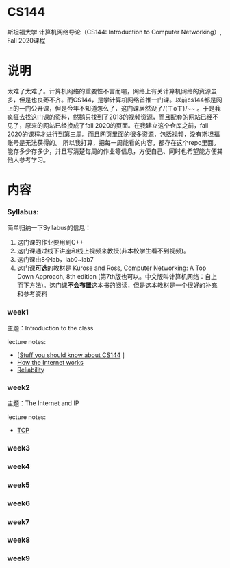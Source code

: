 # CS144
斯坦福大学 计算机网络导论（CS144: Introduction to Computer Networking）, Fall 2020课程
# 说明
太难了太难了。计算机网络的重要性不言而喻，网络上有关计算机网络的资源虽多，但是也良莠不齐。而CS144，是学计算机网络首推一门课。以前cs144都是网上的一门公开课，但是今年不知道怎么了，这门课居然没了/(ㄒoㄒ)/~~ 。于是我疯狂去找这门课的资料，然鹅只找到了2013的视频资源，而且配套的网站已经不见了，原来的网站已经换成了fall 2020的页面。在我建立这个仓库之前，fall 2020的课程才进行到第三周。而且网页里面的很多资源，包括视频，没有斯坦福账号是无法获得的。
所以我打算，把每一周能看的内容，都存在这个repo里面。能存多少存多少，并且写清楚每周的作业等信息，方便自己、同时也希望能方便其他人参考学习。

# 内容

### Syllabus:

简单归纳一下Syllabus的信息：

1. 这门课的作业要用到C++
2. 这门课通过线下讲座和线上视频来教授(非本校学生看不到视频)。
3. 这门课由8个lab，lab0~lab7
4. 这门课**可选**的教材是 Kurose and Ross, Computer Networking: A Top Down Approach, 8th
   edition (第7th版也可以。中文版叫计算机网络：自上而下方法)。这门课**不会布置**这本书的阅读，但是这本教材是一个很好的补充和参考资料

### week1

主题：Introduction to the class

lecture notes:

- [[Stuff you should know about CS144](https://github.com/pilotou/CS144/blob/master/week1/week-1-logistics.pdf) ]
- [How the Internet works](https://github.com/pilotou/CS144/blob/master/week1/week-1-how-the-internet-works.pdf)
- [Reliability](https://github.com/pilotou/CS144/blob/master/week1/week-1-reliability.pdf)

### week2

主题：The Internet and IP

lecture notes:

- [TCP](https://github.com/pilotou/CS144/blob/master/week2/week-2-tcp.pdf)

### week3

### week4

### week5

### week6 

### week7

### week8

### week9
